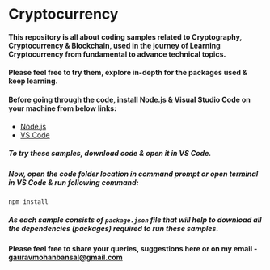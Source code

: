 # Cryptocurrency
#### This repository is all about coding samples related to Cryptography, Cryptocurrency & Blockchain, used in the journey of Learning Cryptocurrency from fundamental to advance technical topics.

#### Please feel free to try them, explore in-depth for the packages used & keep learning.

#### Before going through the code, install Node.js & Visual Studio Code on your machine from below links:
- [Node.js](https://nodejs.org/en/)
- [VS Code](https://code.visualstudio.com/)

##### To try these samples, download code & open it in VS Code.
##### Now, open the code folder location in command prompt or open terminal in VS Code & run following command:
```
npm install
```
##### As each sample consists of `package.json` file that will help to download all the dependencies (packages) required to run these samples.


#### Please feel free to share your queries, suggestions here or on my email - gauravmohanbansal@gmail.com
